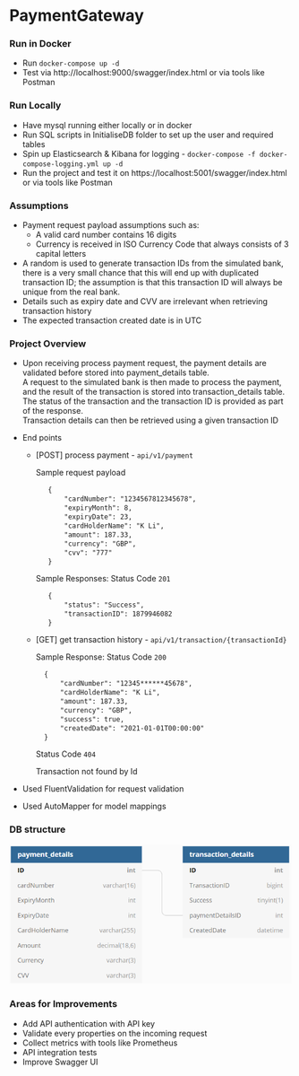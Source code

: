 # PaymentGateway


### Run in Docker
* Run `docker-compose up -d`
* Test via http://localhost:9000/swagger/index.html or via tools like Postman

### Run Locally
* Have mysql running either locally or in docker
* Run SQL scripts in InitialiseDB folder to set up the user and required tables
* Spin up Elasticsearch & Kibana for logging - `docker-compose -f docker-compose-logging.yml up -d`
* Run the project and test it on https://localhost:5001/swagger/index.html or via tools like Postman

### Assumptions
* Payment request payload assumptions such as: 
    * A valid card number contains 16 digits
    * Currency is received in ISO Currency Code that always consists of 3 capital letters
* A random is used to generate transaction IDs from the simulated bank, there is a very small chance that this will end up with duplicated transaction ID; the assumption is that this transaction ID will always be unique from the real bank.
* Details such as expiry date and CVV are irrelevant when retrieving transaction history
* The expected transaction created date is in UTC

### Project Overview
* Upon receiving process payment request, the payment details are validated before stored into payment_details table.  
  A request to the simulated bank is then made to process the payment, and the result of the transaction is stored into transaction_details table.  
  The status of the transaction and the transaction ID is provided as part of the response.  
  Transaction details can then be retrieved using a given transaction ID
  

* End points  
   * [POST] process payment - `api/v1/payment`
     
        Sample request payload
     
            {
                "cardNumber": "1234567812345678",
                "expiryMonth": 8,
                "expiryDate": 23,
                "cardHolderName": "K Li",
                "amount": 187.33,
                "currency": "GBP",
                "cvv": "777"
            }

        Sample Responses: Status Code `201` 
        
            {
                "status": "Success",
                "transactionID": 1879946082
            }
    
    * [GET] get transaction history - `api/v1/transaction/{transactionId}`

        Sample Response:
        Status Code `200`
        
            {
                "cardNumber": "12345******45678",
                "cardHolderName": "K Li",
                "amount": 187.33,
                "currency": "GBP",
                "success": true,
                "createdDate": "2021-01-01T00:00:00"
            }

        Status Code `404`
      
        Transaction not found by Id
    


* Used FluentValidation for request validation
* Used AutoMapper for model mappings


### DB structure
![db diagram](./PaymentGateway/paymentgatewaytables.PNG)

### Areas for Improvements
* Add API authentication with API key
* Validate every properties on the incoming request
* Collect metrics with tools like Prometheus
* API integration tests
* Improve Swagger UI

